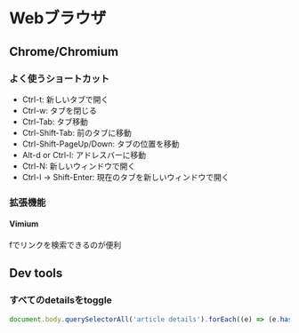 # Webブラウザ

## Chrome/Chromium

### よく使うショートカット

- Ctrl-t: 新しいタブで開く
- Ctrl-w: タブを閉じる
- Ctrl-Tab: タブ移動
- Ctrl-Shift-Tab: 前のタブに移動
- Ctrl-Shift-PageUp/Down: タブの位置を移動
- Alt-d or Ctrl-l: アドレスバーに移動
- Ctrl-N: 新しいウィンドウで開く
- Ctrl-l -> Shift-Enter: 現在のタブを新しいウィンドウで開く


### 拡張機能

#### Vimium

fでリンクを検索できるのが便利

## Dev tools

### すべてのdetailsをtoggle

```javascript
document.body.querySelectorAll('article details').forEach((e) => (e.hasAttribute('open')) ? e.removeAttribute('open') : e.setAttribute('open',true))
```

